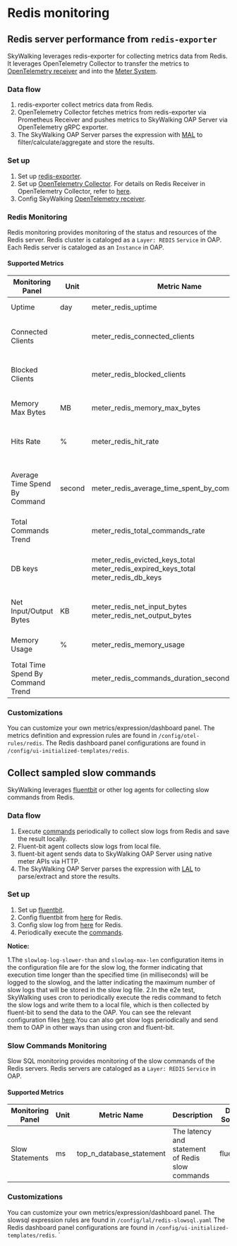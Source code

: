# Redis monitoring
## Redis server performance from `redis-exporter`
SkyWalking leverages redis-exporter for collecting metrics data from Redis. It leverages OpenTelemetry Collector to transfer the metrics to
[OpenTelemetry receiver](opentelemetry-receiver.md) and into the [Meter System](./../../concepts-and-designs/meter.md).

### Data flow
1. redis-exporter collect metrics data from Redis.
2. OpenTelemetry Collector fetches metrics from redis-exporter via Prometheus Receiver and pushes metrics to SkyWalking OAP Server via OpenTelemetry gRPC exporter.
3. The SkyWalking OAP Server parses the expression with [MAL](../../concepts-and-designs/mal.md) to filter/calculate/aggregate and store the results.

### Set up
1. Set up [redis-exporter](https://github.com/oliver006/redis_exporter#building-and-running-the-exporter).
2. Set up [OpenTelemetry Collector](https://opentelemetry.io/docs/collector/getting-started/#docker). For details on Redis Receiver in OpenTelemetry Collector, refer to [here](../../../../test/e2e-v2/cases/redis/redis-exporter/otel-collector-config.yaml).
3. Config SkyWalking [OpenTelemetry receiver](opentelemetry-receiver.md).

### Redis Monitoring
Redis monitoring provides monitoring of the status and resources of the Redis server. Redis cluster is cataloged as a `Layer: REDIS` `Service` in OAP.
Each Redis server is cataloged as an `Instance` in OAP.
#### Supported Metrics
| Monitoring Panel                  | Unit   | Metric Name                                                                                       | Description                                        | Data Source    |
|-----------------------------------|--------|---------------------------------------------------------------------------------------------------|----------------------------------------------------|----------------|
| Uptime                            | day    | meter_redis_uptime                                                                                | The uptime of Redis.                               | redis-exporter |
| Connected Clients                 |        | meter_redis_connected_clients                                                                     | The number of connected clients.                   | redis-exporter |
| Blocked Clients                   |        | meter_redis_blocked_clients                                                                       | The number of blocked clients.                     | redis-exporter |
| Memory Max Bytes                  | MB     | meter_redis_memory_max_bytes                                                                      | The max bytes of memory.                           | redis-exporter |
| Hits Rate                         | %      | meter_redis_hit_rate                                                                              | Hit rate of redis when used as a cache.            | redis-exporter |
| Average Time Spend By Command     | second | meter_redis_average_time_spent_by_command                                                         | Average time to execute various types of commands. | redis-exporter |
| Total Commands Trend              |        | meter_redis_total_commands_rate                                                                   | The Trend of total commands.                       | redis-exporter |
| DB keys                           |        | meter_redis_evicted_keys_total  </br>   meter_redis_expired_keys_total  </br> meter_redis_db_keys | The number of Expired / Evicted / total keys.      | redis-exporter |
| Net Input/Output Bytes            | KB     | meter_redis_net_input_bytes  </br>  meter_redis_net_output_bytes                                  | Total bytes of input / output of redis net.        | redis-exporter |
| Memory Usage                      | %      | meter_redis_memory_usage                                                                          | Percentage of used memory.                         | redis-exporter |
| Total Time Spend By Command Trend |        | meter_redis_commands_duration_seconds_total_rate                                                  | The trend of total time spend by command           | redis-exporter |

### Customizations
You can customize your own metrics/expression/dashboard panel.
The metrics definition and expression rules are found in `/config/otel-rules/redis`.
The Redis dashboard panel configurations are found in `/config/ui-initialized-templates/redis`.

## Collect sampled slow commands
SkyWalking leverages [fluentbit](https://fluentbit.io/) or other log agents for collecting slow commands from Redis.

### Data flow
1. Execute [commands](../../../../test/e2e-v2/cases/redis/redis-exporter/scripts/slowlog.sh) periodically to collect slow logs from Redis and save the result locally.
2. Fluent-bit agent collects slow logs from local file.
3. fluent-bit agent sends data to SkyWalking OAP Server using native meter APIs via HTTP.
4. The SkyWalking OAP Server parses the expression with [LAL](../../concepts-and-designs/lal.md) to parse/extract and store the results.

### Set up
1. Set up [fluentbit](https://docs.fluentbit.io/manual/installation/docker).
2. Config fluentbit from [here](../../../../test/e2e-v2/cases/redis/redis-exporter/fluent-bit.conf) for Redis.
3. Config slow log from [here](../../../../test/e2e-v2/cases/redis/redis-exporter/redis.conf) for Redis.
4. Periodically execute the [commands](../../../../test/e2e-v2/cases/redis/redis-exporter/scripts/slowlog.sh).

**Notice:**

1.The `slowlog-log-slower-than` and `slowlog-max-len` configuration items in the configuration file are for the slow log, the former indicating that execution time longer than the specified time (in milliseconds) will be logged to the slowlog, and the latter indicating the maximum number of slow logs that will be stored in the slow log file.
2.In the e2e test, SkyWalking uses cron to periodically execute the redis command to fetch the slow logs and write them to a local file, which is then collected by fluent-bit to send the data to the OAP. You can see the relevant configuration files [here](../../../../test/e2e-v2/cases/redis/redis-exporter).You can also get slow logs periodically and send them to OAP in other ways than using cron and fluent-bit.

### Slow Commands Monitoring
Slow SQL monitoring provides monitoring of the slow commands of the Redis servers. Redis servers are cataloged as a `Layer: REDIS` `Service` in OAP.

#### Supported Metrics
| Monitoring Panel | Unit | Metric Name | Description                                      | Data Source |
|-----|------|-----|--------------------------------------------------|-----|
|Slow Statements |   ms   | top_n_database_statement | The latency and statement of Redis slow commands | fluentbit|

### Customizations
You can customize your own metrics/expression/dashboard panel.
The slowsql expression rules are found in `/config/lal/redis-slowsql.yaml`
The Redis dashboard panel configurations are found in `/config/ui-initialized-templates/redis`.
`